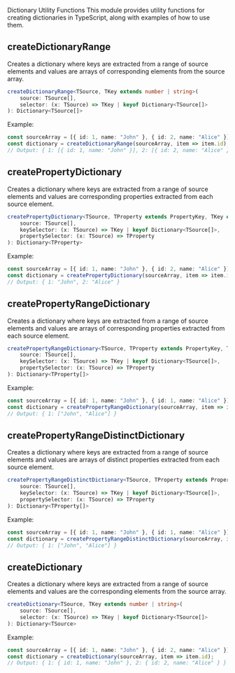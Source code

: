 Dictionary Utility Functions
This module provides utility functions for creating dictionaries in TypeScript, along with examples of how to use them.

## createDictionaryRange
Creates a dictionary where keys are extracted from a range of source elements and values are arrays of corresponding elements from the source array.

```typescript
createDictionaryRange<TSource, TKey extends number | string>(
    source: TSource[],
    selector: (x: TSource) => TKey | keyof Dictionary<TSource[]>
): Dictionary<TSource[]>

```

Example:

```typescript
const sourceArray = [{ id: 1, name: "John" }, { id: 2, name: "Alice" }];
const dictionary = createDictionaryRange(sourceArray, item => item.id);
// Output: { 1: [{ id: 1, name: "John" }], 2: [{ id: 2, name: "Alice" }] }

```
## createPropertyDictionary
Creates a dictionary where keys are extracted from a range of source elements and values are corresponding properties extracted from each source element.
```typescript
createPropertyDictionary<TSource, TProperty extends PropertyKey, TKey extends number | string>(
    source: TSource[],
    keySelector: (x: TSource) => TKey | keyof Dictionary<TSource[]>,
    propertySelector: (x: TSource) => TProperty
): Dictionary<TProperty>
```
Example:

```typescript
const sourceArray = [{ id: 1, name: "John" }, { id: 2, name: "Alice" }];
const dictionary = createPropertyDictionary(sourceArray, item => item.id, item => item.name);
// Output: { 1: "John", 2: "Alice" }
```

## createPropertyRangeDictionary
Creates a dictionary where keys are extracted from a range of source elements and values are arrays of corresponding properties extracted from each source element.

```typescript
createPropertyRangeDictionary<TSource, TProperty extends PropertyKey, TKey extends number | string>(
    source: TSource[],
    keySelector: (x: TSource) => TKey | keyof Dictionary<TSource[]>,
    propertySelector: (x: TSource) => TProperty
): Dictionary<TProperty[]>
```
Example:

```typescript
const sourceArray = [{ id: 1, name: "John" }, { id: 1, name: "Alice" }];
const dictionary = createPropertyRangeDictionary(sourceArray, item => item.id, item => item.name);
// Output: { 1: ["John", "Alice"] }
```

## createPropertyRangeDistinctDictionary
Creates a dictionary where keys are extracted from a range of source elements and values are arrays of distinct properties extracted from each source element.

```typescript
createPropertyRangeDistinctDictionary<TSource, TProperty extends PropertyKey, TKey extends number | string>(
    source: TSource[],
    keySelector: (x: TSource) => TKey | keyof Dictionary<TSource[]>,
    propertySelector: (x: TSource) => TProperty
): Dictionary<TProperty[]>
```
Example:

```typescript
const sourceArray = [{ id: 1, name: "John" }, { id: 1, name: "Alice" }];
const dictionary = createPropertyRangeDistinctDictionary(sourceArray, item => item.id, item => item.name);
// Output: { 1: ["John", "Alice"] }
```

## createDictionary
Creates a dictionary where keys are extracted from a range of source elements and values are the corresponding elements from the source array.

```typescript
createDictionary<TSource, TKey extends number | string>(
    source: TSource[],
    selector: (x: TSource) => TKey | keyof Dictionary<TSource[]>
): Dictionary<TSource>
```
Example:

```typescript
const sourceArray = [{ id: 1, name: "John" }, { id: 2, name: "Alice" }];
const dictionary = createDictionary(sourceArray, item => item.id);
// Output: { 1: { id: 1, name: "John" }, 2: { id: 2, name: "Alice" } }
```

